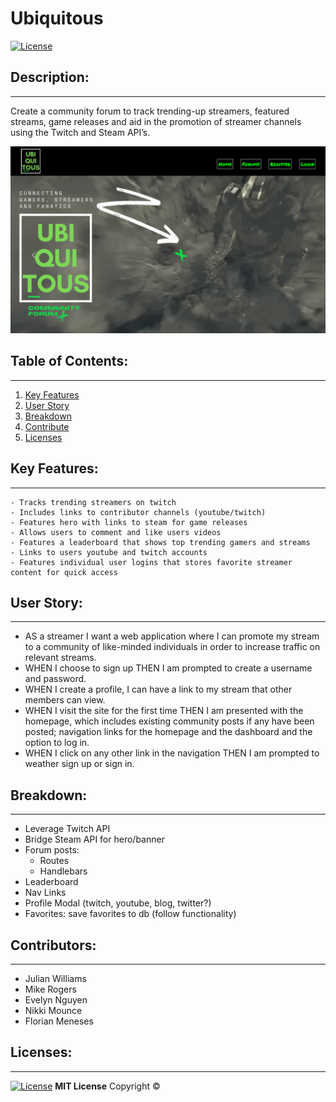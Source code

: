 # Ubiquitous
[![License](https://img.shields.io/badge/License-MIT-yellow.svg)](https://opensource.org/licenses/MIT)

## Description:

---
Create a community forum to track trending-up streamers, featured streams, game releases and aid in the promotion of streamer channels using the Twitch and Steam API’s.

![Hero](ub-hero.png)

## Table of Contents:

---
1. [Key Features](#key-features)
2. [User Story](#user-story)
3. [Breakdown](#breakdown)
4. [Contribute](#contributors)
5. [Licenses](#licenses)

## Key Features:

---

	- Tracks trending streamers on twitch
	- Includes links to contributor channels (youtube/twitch)
	- Features hero with links to steam for game releases
	- Allows users to comment and like users videos
	- Features a leaderboard that shows top trending gamers and streams
	- Links to users youtube and twitch accounts
	- Features individual user logins that stores favorite streamer content for quick access


## User Story:

---

 - AS a streamer I want a web application where I can promote my stream to a community of like-minded individuals in order to increase traffic on relevant streams.
 - WHEN I choose to sign up THEN I am prompted to create a username and password.
 - WHEN I create a profile, I can have a link to my stream that other members can view.
 - WHEN I visit the site for the first time THEN I am presented with the homepage, which includes existing community posts if any have been posted; navigation links for the homepage and the dashboard and the option to log in.
 - WHEN I click on any other link in the navigation THEN I am prompted to weather sign up or sign in.


## Breakdown:

---

 - Leverage Twitch API
 - Bridge Steam API for hero/banner
 - Forum posts:
   - Routes
   - Handlebars
 - Leaderboard
 - Nav Links
 - Profile Modal (twitch, youtube, blog, twitter?)
 - Favorites: save favorites to db (follow functionality)


## Contributors:

---
- Julian Williams
- Mike Rogers
- Evelyn Nguyen
- Nikki Mounce
- Florian Meneses

## Licenses:

---
[![License](https://img.shields.io/badge/License-MIT-yellow.svg)](https://opensource.org/licenses/MIT)
**MIT License**
Copyright &#169; <YEAR> <NAME>
